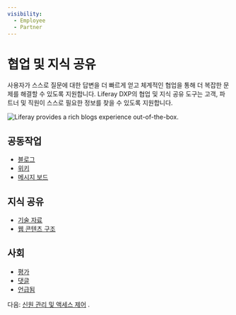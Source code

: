 ```yaml
---
visibility:
  - Employee
  - Partner
---
```

# 협업 및 지식 공유

사용자가 스스로 질문에 대한 답변을 더 빠르게 얻고 체계적인 협업을 통해 더 복잡한 문제를 해결할 수 있도록 지원합니다. Liferay DXP의 협업 및 지식 공유 도구는 고객, 파트너 및 직원이 스스로 필요한 정보를 찾을 수 있도록 지원합니다.

![Liferay provides a rich blogs experience out-of-the-box.](./collaboration-and-knowledge-sharing/images/01.png)

## 공동작업

* [블로그](https://learn.liferay.com/w/dxp/content-authoring-and-management/blogs/getting-started-with-blogs) 
* [위키](https://learn.liferay.com/w/dxp/collaboration-and-social/wiki/getting-started-with-wikis) 
* [메시지 보드](https://learn.liferay.com/w/dxp/collaboration-and-social/message-boards/user-guide/getting-started-with-message-boards) 

## 지식 공유

* [기술 자료](https://learn.liferay.com/w/dxp/collaboration-and-social/knowledge-base) 
* [웹 콘텐츠 구조](https://learn.liferay.com/w/dxp/content-authoring-and-management/web-content/web-content-structures/understanding-web-content-structures) 

## 사회

* [평가](https://learn.liferay.com/w/dxp/collaboration-and-social/social-tools/user-guide/using-the-ratings-system) 
* [댓글](https://learn.liferay.com/w/dxp/site-building/creating-pages/using-content-pages/using-page-comments) 
* [언급됨](https://learn.liferay.com/w/dxp/collaboration-and-social/notifications-and-requests/user-guide/mentioning-users) 

다음: [신원 관리 및 액세스 제어](./identity-management-and-access-control.md) .
